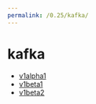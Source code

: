 ```yaml
---
permalink: /0.25/kafka/
---
```


# kafka



* [v1alpha1](v1alpha1/index.md)
* [v1beta1](v1beta1/index.md)
* [v1beta2](v1beta2/index.md)